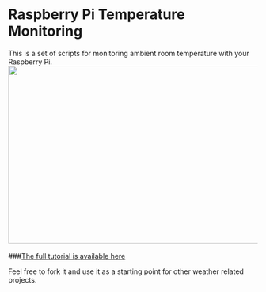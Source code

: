 # Raspberry Pi Temperature Monitoring
This is a set of scripts for monitoring ambient room temperature with your Raspberry Pi. 
<img src ="http://i.imgur.com/661GlP5.png" width="650" height="359" >
<br /><br />
###<A href="https://www.jeremymorgan.com/tutorials/raspberry-pi/monitor-room-temperature-raspberry-pi/">The full tutorial is available here</a>

Feel free to fork it and use it as a starting point for other weather related projects. 
